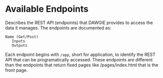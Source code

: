 # Available Endpoints

Describes the REST API (endpoints) that DAWGIE provides to access the data it manages. The endpoints are documented as:

```
Name (Get/Post)
   Inputs
   Outputs
```

Each endpoint begins with `/app`, short for application, to identify the REST API that can be programatically accessed. These endpoints are different than the endpoints that return fixed pages like /pages/index.html that is the front page.
